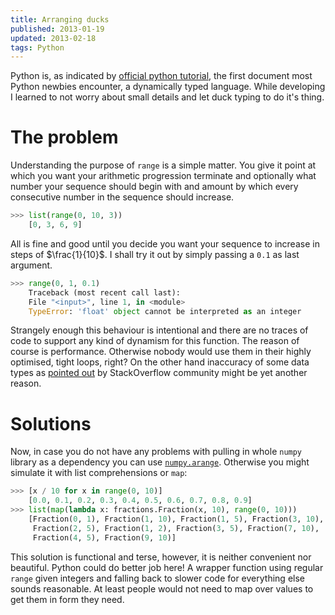 ```yaml
---
title: Arranging ducks
published: 2013-01-19
updated: 2013-02-18
tags: Python
---
```


Python is, as indicated by [official python tutorial][python_tutorial],
the first document most Python newbies encounter, a dynamically typed
language. While developing I learned to not worry about small details and let
duck typing to do it's thing.

[python_tutorial]: http://docs.python.org/3/tutorial/index.html

# The problem

Understanding the purpose of `range` is a simple matter. You give it point at
which you want your arithmetic progression terminate and
optionally what number your sequence should begin with and amount by which
every consecutive number in the sequence should increase.

```python
>>> list(range(0, 10, 3))
    [0, 3, 6, 9]
```

All is fine and good until you decide you want your sequence to increase in
steps of $\frac{1}{10}$. I shall try it out by simply passing a `0.1` as last argument.

```python
>>> range(0, 1, 0.1)
    Traceback (most recent call last):
    File "<input>", line 1, in <module>
    TypeError: 'float' object cannot be interpreted as an integer
```

Strangely enough this behaviour is intentional and there are no traces of code
to support any kind of dynamism for this function. The reason of course is
performance. Otherwise nobody would use them in their highly optimised, tight
loops, right? On the other hand inaccuracy of some data types as
[pointed out][frange] by StackOverflow community might be yet another reason.

[frange]: http://stackoverflow.com/a/4189798

# Solutions

Now, in case you do not have any problems with pulling in whole `numpy`
library as a dependency you can use [`numpy.arange`][npy_arange]. Otherwise you
might simulate it with list comprehensions or `map`:

```python
>>> [x / 10 for x in range(0, 10)]
    [0.0, 0.1, 0.2, 0.3, 0.4, 0.5, 0.6, 0.7, 0.8, 0.9]
>>> list(map(lambda x: fractions.Fraction(x, 10), range(0, 10)))
    [Fraction(0, 1), Fraction(1, 10), Fraction(1, 5), Fraction(3, 10),
     Fraction(2, 5), Fraction(1, 2), Fraction(3, 5), Fraction(7, 10),
     Fraction(4, 5), Fraction(9, 10)]
```

This solution is functional and terse, however, it is neither convenient nor
beautiful. Python could do better job here! A wrapper function using regular
`range` given integers and falling back to slower code for everything else
sounds reasonable. At least people would not need to map over values to get
them in form they need.

[npy_arange]: http://docs.scipy.org/doc/numpy/reference/generated/numpy.arange.html#numpy.arange
